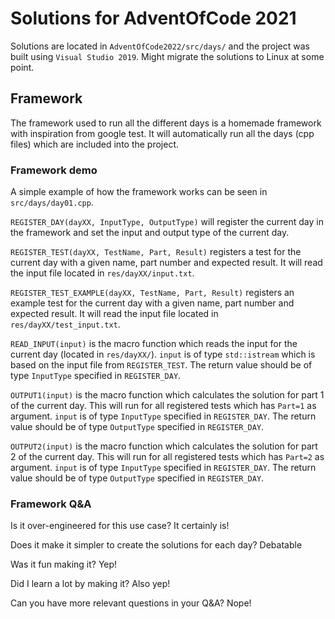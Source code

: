 # Solutions for AdventOfCode 2021

Solutions are located in `AdventOfCode2022/src/days/` and the project was built using `Visual Studio 2019`.
Might migrate the solutions to Linux at some point.

## Framework
The framework used to run all the different days is a homemade framework with inspiration from google test.
It will automatically run all the days (cpp files) which are included into the project.

### Framework demo
A simple example of how the framework works can be seen in `src/days/day01.cpp`.

`REGISTER_DAY(dayXX, InputType, OutputType)` will register the current day in the framework and set the input and output type of the current day.

`REGISTER_TEST(dayXX, TestName, Part, Result)` registers a test for the current day with a given name, part number and expected result.
It will read the input file located in `res/dayXX/input.txt`.

`REGISTER_TEST_EXAMPLE(dayXX, TestName, Part, Result)` registers an example test for the current day with a given name, part number and expected result.
It will read the input file located in `res/dayXX/test_input.txt`.

`READ_INPUT(input)` is the macro function which reads the input for the current day (located in `res/dayXX/`). 
`input` is of type `std::istream` which is based on the input file from `REGISTER_TEST`.
The return value should be of type `InputType` specified in `REGISTER_DAY`.

`OUTPUT1(input)` is the macro function which calculates the solution for part 1 of the current day. 
This will run for all registered tests which has `Part=1` as argument.
`input` is of type `InputType` specified in `REGISTER_DAY`.
The return value should be of type `OutputType` specified in `REGISTER_DAY`.

`OUTPUT2(input)` is the macro function which calculates the solution for part 2 of the current day.
This will run for all registered tests which has `Part=2` as argument.
`input` is of type `InputType` specified in `REGISTER_DAY`.
The return value should be of type `OutputType` specified in `REGISTER_DAY`.

### Framework Q&A

Is it over-engineered for this use case? It certainly is!

Does it make it simpler to create the solutions for each day? Debatable

Was it fun making it? Yep!

Did I learn a lot by making it? Also yep!

Can you have more relevant questions in your Q&A? Nope!
